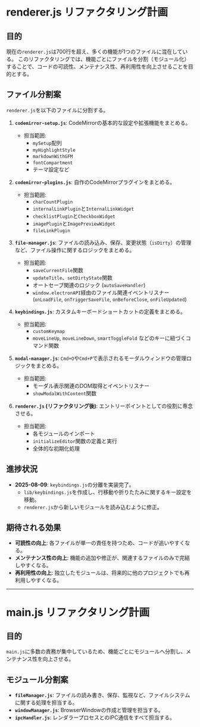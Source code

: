 # renderer.js リファクタリング計画

## 目的

現在の`renderer.js`は700行を超え、多くの機能が1つのファイルに混在している。
このリファクタリングでは、機能ごとにファイルを分割（モジュール化）することで、コードの可読性、メンテナンス性、再利用性を向上させることを目的とする。

## ファイル分割案

`renderer.js`を以下のファイルに分割する。

1.  **`codemirror-setup.js`**: CodeMirrorの基本的な設定や拡張機能をまとめる。
    *   担当範囲:
        *   `mySetup`配列
        *   `myHighlightStyle`
        *   `markdownWithGFM`
        *   `fontCompartment`
        *   テーマ設定など

2.  **`codemirror-plugins.js`**: 自作のCodeMirrorプラグインをまとめる。
    *   担当範囲:
        *   `charCountPlugin`
        *   `internalLinkPlugin`と`InternalLinkWidget`
        *   `checklistPlugin`と`CheckboxWidget`
        *   `imagePlugin`と`ImagePreviewWidget`
        *   `fileLinkPlugin`

3.  **`file-manager.js`**: ファイルの読み込み、保存、変更状態（`isDirty`）の管理など、ファイル操作に関するロジックをまとめる。
    *   担当範囲:
        *   `saveCurrentFile`関数
        *   `updateTitle`、`setDirtyState`関数
        *   オートセーブ関連のロジック (`autoSaveHandler`)
        *   `window.electronAPI`経由のファイル関連イベントリスナー (`onLoadFile`, `onTriggerSaveFile`, `onBeforeClose`, `onFileUpdated`)

4.  **`keybindings.js`**: カスタムキーボードショートカットの定義をまとめる。
    *   担当範囲:
        *   `customKeymap`
        *   `moveLineUp`, `moveLineDown`, `smartToggleFold` などのキーに紐づくコマンド関数

5.  **`modal-manager.js`**: `Cmd+O`や`Cmd+P`で表示されるモーダルウィンドウの管理ロジックをまとめる。
    *   担当範囲:
        *   モーダル表示関連のDOM取得とイベントリスナー
        *   `showModalWithContent`関数

6.  **`renderer.js` (リファクタリング後)**: エントリーポイントとしての役割に専念させる。
    *   担当範囲:
        *   各モジュールのインポート
        *   `initializeEditor`関数の定義と実行
        *   全体的な初期化処理

## 進捗状況

*   **2025-08-09**: `keybindings.js`の分離を実装完了。
    *   `lib/keybindings.js`を作成し、行移動や折りたたみに関するキー設定を移動。
    *   `renderer.js`から新しいモジュールを読み込むように修正。

## 期待される効果

*   **可読性の向上**: 各ファイルが単一の責任を持つため、コードが追いやすくなる。
*   **メンテナンス性の向上**: 機能の追加や修正が、関連するファイルのみで完結しやすくなる。
*   **再利用性の向上**: 独立したモジュールは、将来的に他のプロジェクトでも再利用しやすくなる。

---

# main.js リファクタリング計画

## 目的
`main.js`に多数の責務が集中しているため、機能ごとにモジュールへ分割し、メンテナンス性を向上させる。

## モジュール分割案

- **`fileManager.js`**: ファイルの読み書き、保存、監視など、ファイルシステムに関する処理を担当する。
- **`windowManager.js`**: BrowserWindowの作成と管理を担当する。
- **`ipcHandler.js`**: レンダラープロセスとのIPC通信をすべて担当する。